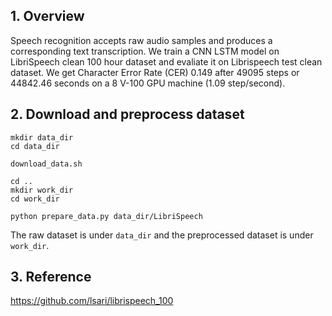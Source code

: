 ## 1. Overview

Speech recognition accepts raw audio samples and produces a corresponding text
transcription. We train a CNN LSTM model on LibriSpeech clean 100 hour dataset
and evaliate it on Librispeech test clean dataset. We get Character Error Rate
(CER) 0.149 after 49095 steps or 44842.46 seconds on a 8 V-100 GPU machine (1.09
step/second).

## 2. Download and preprocess dataset

```
mkdir data_dir
cd data_dir

download_data.sh

cd ..
mkdir work_dir
cd work_dir

python prepare_data.py data_dir/LibriSpeech
```

The raw dataset is under `data_dir` and the preprocessed dataset is under
`work_dir`.

## 3. Reference

https://github.com/lsari/librispeech_100

